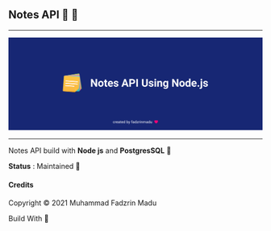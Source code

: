 ## Notes API 🧙 🍳
---

![preview](https://github.com/fadzrinmadu/notes-app-back-end/blob/master/assets/banner.png)

---

Notes API build with __Node js__ and __PostgresSQL__ 🌸

**Status** : Maintained 🚀


#### Credits
Copyright © 2021 Muhammad Fadzrin Madu

Build With 💙
